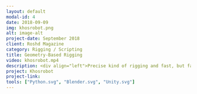 ```yaml
---
layout: default
modal-id: 4
date: 2018-09-09
img: khosrobot.png
alt: image-alt
project-date: September 2018
client: Roshd Magazine
category: Rigging / Scripting
title: Geometry-Based Rigging
video: khosrobot.mp4
description: <div align="left">Precise kind of rigging and fast, but fairly hard to implement. It is mostly useful for mechanical rigs because of pseudo-primitive shapes that are naturally used in, but also applicable to organics with some approximations.<br><br>This rig includes some interesting applications of calculus and geometrical algorithms. For example, the main wheel of the character rolls precisely on its bottom surface and never enters it. The surface itself has a controller and can be transformed separately. Newton-Raphson method is used here to solve corresponding equations(Sounds weird but it's real!). Character's teeth push each other aside when they collide using simple calculations. Notice the rotation of elbow hinges and telescope feature of arms. A bunch of 3d-geometry equations handles those. And finally, like most mechanical riggings, some linear algebra is taken into account to handle crown, eyes, and hands motions.<br><br>I've done this rig for an AR project. Geometry-based rigs like this can be easily exported to game engines and can be used on mobile platforms because they are low-level and fast.</div>
project: Khosrobot
project-link: 
tools: ["Python.svg", "Blender.svg", "Unity.svg"]
---
```

